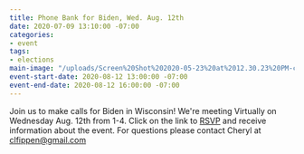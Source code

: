 ```yaml
---
title: Phone Bank for Biden, Wed. Aug. 12th
date: 2020-07-09 13:10:00 -07:00
categories:
- event
tags:
- elections
main-image: "/uploads/Screen%20Shot%202020-05-23%20at%2012.30.23%20PM-c4f6be.png"
event-start-date: 2020-08-12 13:00:00 -07:00
event-end-date: 2020-08-12 16:00:00 -07:00
---
```


Join us to make calls for Biden in Wisconsin! 
We're meeting Virtually on Wednesday Aug. 12th from 1-4.  Click on the link to [RSVP](https://docs.google.com/forms/d/e/1FAIpQLSfu_AVU30j4V-Hrvt-ibSUpgK_KPhSRdFHCV-AwTV--ChoxaQ/viewform) and receive information about the event. For questions please contact Cheryl at clfippen@gmail.com
